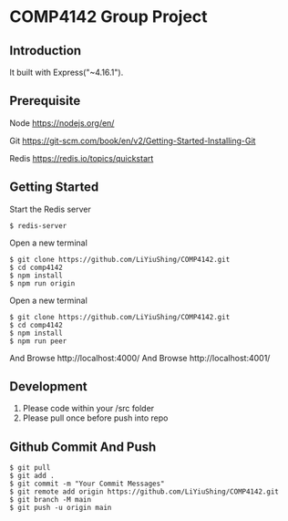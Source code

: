 # COMP4142 Group Project

## Introduction

It built with Express("~4.16.1").

## Prerequisite
Node
https://nodejs.org/en/

Git
https://git-scm.com/book/en/v2/Getting-Started-Installing-Git

Redis
https://redis.io/topics/quickstart


## Getting Started

Start the Redis server
```
$ redis-server
```

Open a new terminal
```
$ git clone https://github.com/LiYiuShing/COMP4142.git
$ cd comp4142
$ npm install
$ npm run origin
```

Open a new terminal
```
$ git clone https://github.com/LiYiuShing/COMP4142.git
$ cd comp4142
$ npm install
$ npm run peer
```


And Browse http://localhost:4000/
And Browse http://localhost:4001/

## Development
1. Please code within your /src folder
2. Please pull once before push into repo

## Github Commit And Push

```
$ git pull
$ git add .
$ git commit -m "Your Commit Messages"
$ git remote add origin https://github.com/LiYiuShing/COMP4142.git
$ git branch -M main
$ git push -u origin main
```